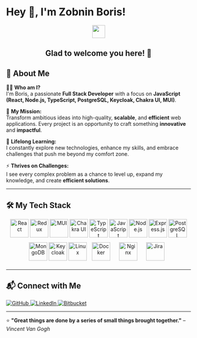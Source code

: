 # Hey 👋, I'm Zobnin Boris!  

<div align="center">
  <img src="https://media.giphy.com/media/hvRJCLFzcasrR4ia7z/giphy.gif" width="35">
  <h2>Glad to welcome you here! 👋</h2>
</div>

## 🚀 About Me  

👨‍💻 **Who am I?**  
I'm Boris, a passionate **Full Stack Developer** with a focus on **JavaScript (React, Node.js, TypeScript, PostgreSQL, Keycloak, Chakra UI, MUI)**.  

🎯 **My Mission:**  
Transform ambitious ideas into high-quality, **scalable**, and **efficient** web applications. Every project is an opportunity to craft something **innovative** and **impactful**.

📖 **Lifelong Learning:**  
I constantly explore new technologies, enhance my skills, and embrace challenges that push me beyond my comfort zone.

⚡ **Thrives on Challenges:**  
I see every complex problem as a chance to level up, expand my knowledge, and create **efficient solutions**.

---

## 🛠 My Tech Stack  

<div align="center">  
  <a href="https://reactjs.org/" target="_blank"><img src="https://profilinator.rishav.dev/skills-assets/react-original-wordmark.svg" alt="React" height="50" /></a>
  <a href="https://redux.js.org/" target="_blank"><img src="https://profilinator.rishav.dev/skills-assets/redux-original.svg" alt="Redux" height="50" /></a>
  <a href="https://mui.com/" target="_blank"><img src="https://mui.com/static/logo.png" alt="MUI" height="50" /></a>
  <a href="https://chakra-ui.com/" target="_blank"><img src="https://chakra-ui.com/favicon.ico" alt="Chakra UI" height="50" /></a>
  <a href="https://www.typescriptlang.org/" target="_blank"><img src="https://profilinator.rishav.dev/skills-assets/typescript-original.svg" alt="TypeScript" height="50" /></a>
  <a href="https://www.javascript.com/" target="_blank"><img src="https://profilinator.rishav.dev/skills-assets/javascript-original.svg" alt="JavaScript" height="50" /></a>
  <a href="https://nodejs.org/" target="_blank"><img src="https://profilinator.rishav.dev/skills-assets/nodejs-original-wordmark.svg" alt="Node.js" height="50" /></a>
  <a href="https://expressjs.com/" target="_blank"><img src="https://profilinator.rishav.dev/skills-assets/express-original-wordmark.svg" alt="Express.js" height="50" /></a>
  <a href="https://www.postgresql.org/" target="_blank"><img src="https://profilinator.rishav.dev/skills-assets/postgresql-original-wordmark.svg" alt="PostgreSQL" height="50" /></a>
  <a href="https://www.mongodb.com/" target="_blank"><img src="https://profilinator.rishav.dev/skills-assets/mongodb-original-wordmark.svg" alt="MongoDB" height="50" /></a>
  <a href="https://www.keycloak.org/" target="_blank"><img src="https://avatars.githubusercontent.com/u/4921466?s=200&v=4" alt="Keycloak" height="50" /></a>
  <a href="https://www.linux.org/" target="_blank"><img src="https://profilinator.rishav.dev/skills-assets/linux-original.svg" alt="Linux" height="50" /></a>
  <a href="https://www.docker.com/" target="_blank"><img style="margin: 10px" src="https://cdn.jsdelivr.net/gh/devicons/devicon/icons/docker/docker-original.svg" alt="Docker" height="50" /></a>
  <a href="https://www.nginx.com/" target="_blank"><img style="margin: 10px" src="https://profilinator.rishav.dev/skills-assets/nginx-original.svg" alt="Nginx" height="50" /></a>
  <a href="https://www.atlassian.com/software/jira" target="_blank">
  <img style="margin: 10px" src="https://cdn.jsdelivr.net/gh/devicons/devicon/icons/jira/jira-original.svg" alt="Jira" height="50" />
</a>
</div>

---

## 📬 Connect with Me  

<div align="left">
  <a href="https://github.com/BorisZo" target="_blank">
    <img src="https://img.shields.io/badge/GitHub-100000?style=for-the-badge&logo=github&logoColor=white" alt="GitHub" />
  </a>
  
  <a href="https://www.linkedin.com/in/boris-zobnin-1a47a82b3/" target="_blank">
    <img src="https://img.shields.io/badge/LinkedIn-0077B5?style=for-the-badge&logo=linkedin&logoColor=white" alt="LinkedIn" />
  </a>
  
  <a href="https://bitbucket.org/boris-workspace/workspace/repositories/" target="_blank">
    <img src="https://img.shields.io/badge/Bitbucket-0052CC?style=for-the-badge&logo=bitbucket&logoColor=white" alt="Bitbucket" />
  </a>
</div>

---

⭐ **"Great things are done by a series of small things brought together."** – _Vincent Van Gogh_
